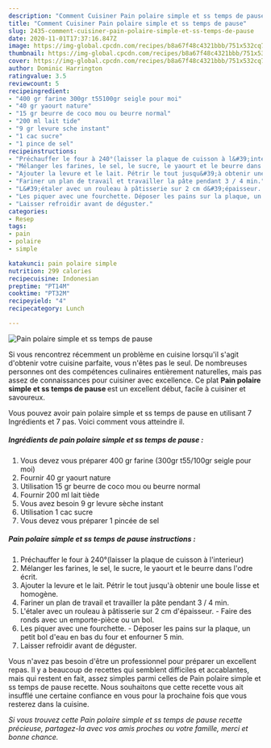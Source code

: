 ```yaml
---
description: "Comment Cuisiner Pain polaire simple et ss temps de pause"
title: "Comment Cuisiner Pain polaire simple et ss temps de pause"
slug: 2435-comment-cuisiner-pain-polaire-simple-et-ss-temps-de-pause
date: 2020-11-01T17:37:16.847Z
image: https://img-global.cpcdn.com/recipes/b8a67f48c4321bbb/751x532cq70/pain-polaire-simple-et-ss-temps-de-pause-photo-principale-de-la-recette.jpg
thumbnail: https://img-global.cpcdn.com/recipes/b8a67f48c4321bbb/751x532cq70/pain-polaire-simple-et-ss-temps-de-pause-photo-principale-de-la-recette.jpg
cover: https://img-global.cpcdn.com/recipes/b8a67f48c4321bbb/751x532cq70/pain-polaire-simple-et-ss-temps-de-pause-photo-principale-de-la-recette.jpg
author: Dominic Harrington
ratingvalue: 3.5
reviewcount: 5
recipeingredient:
- "400 gr farine 300gr t55100gr seigle pour moi"
- "40 gr yaourt nature"
- "15 gr beurre de coco mou ou beurre normal"
- "200 ml lait tide"
- "9 gr levure sche instant"
- "1 cac sucre"
- "1 pince de sel"
recipeinstructions:
- "Préchauffer le four à 240°(laisser la plaque de cuisson à l&#39;interieur)"
- "Mélanger les farines, le sel, le sucre, le yaourt et le beurre dans l&#39;odre écrit."
- "Ajouter la levure et le lait. Pétrir le tout jusqu&#39;à obtenir une boule lisse et homogène."
- "Fariner un plan de travail et travailler la pâte pendant 3 / 4 min."
- "L&#39;étaler avec un rouleau à pâtisserie sur 2 cm d&#39;épaisseur. Faire des ronds avec un emporte-pièce ou un bol."
- "Les piquer avec une fourchette. Déposer les pains sur la plaque, un petit bol d&#39;eau en bas du four et enfourner 5 min."
- "Laisser refroidir avant de déguster."
categories:
- Resep
tags:
- pain
- polaire
- simple

katakunci: pain polaire simple 
nutrition: 299 calories
recipecuisine: Indonesian
preptime: "PT14M"
cooktime: "PT32M"
recipeyield: "4"
recipecategory: Lunch

---
```



![Pain polaire simple et ss temps de pause](https://img-global.cpcdn.com/recipes/b8a67f48c4321bbb/751x532cq70/pain-polaire-simple-et-ss-temps-de-pause-photo-principale-de-la-recette.jpg)

Si vous rencontrez récemment un problème en cuisine lorsqu'il s'agit d'obtenir votre cuisine parfaite, vous n'êtes pas le seul. De nombreuses personnes ont des compétences culinaires entièrement naturelles, mais pas assez de connaissances pour cuisiner avec excellence. Ce plat <strong> Pain polaire simple et ss temps de pause </strong> est un excellent début, facile à cuisiner et savoureux.

<!--inarticleads1-->

Vous pouvez avoir pain polaire simple et ss temps de pause en utilisant 7 Ingrédients et 7 pas. Voici comment vous atteindre il.

##### Ingrédients de pain polaire simple et ss temps de pause :

1. Vous devez vous préparer 400 gr farine (300gr t55/100gr seigle pour moi)
1. Fournir 40 gr yaourt nature
1. Utilisation 15 gr beurre de coco mou ou beurre normal
1. Fournir 200 ml lait tiède
1. Vous avez besoin 9 gr levure sèche instant
1. Utilisation 1 cac sucre
1. Vous devez vous préparer 1 pincée de sel




<!--inarticleads2-->

##### Pain polaire simple et ss temps de pause instructions :

1. Préchauffer le four à 240°(laisser la plaque de cuisson à l&#39;interieur)
1. Mélanger les farines, le sel, le sucre, le yaourt et le beurre dans l&#39;odre écrit.
1. Ajouter la levure et le lait. Pétrir le tout jusqu&#39;à obtenir une boule lisse et homogène.
1. Fariner un plan de travail et travailler la pâte pendant 3 / 4 min.
1. L&#39;étaler avec un rouleau à pâtisserie sur 2 cm d&#39;épaisseur. - Faire des ronds avec un emporte-pièce ou un bol.
1. Les piquer avec une fourchette. - Déposer les pains sur la plaque, un petit bol d&#39;eau en bas du four et enfourner 5 min.
1. Laisser refroidir avant de déguster.




<!--inarticleads1-->

<p>
Vous n'avez pas besoin d'être un professionnel pour préparer un excellent repas. Il y a beaucoup de recettes qui semblent difficiles et accablantes, mais qui restent en fait, assez simples parmi celles de Pain polaire simple et ss temps de pause recette. Nous souhaitons que cette recette vous ait insufflé une certaine confiance en vous pour la prochaine fois que vous resterez dans la cuisine.
</p>

<p>
<i>Si vous trouvez cette Pain polaire simple et ss temps de pause recette précieuse, partagez-la avec vos amis proches ou votre famille, merci et bonne chance.</i>
</p>
